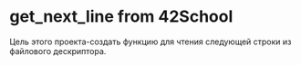 # get_next_line from 42School
Цель этого проекта-создать функцию для чтения следующей строки из файлового дескриптора.
